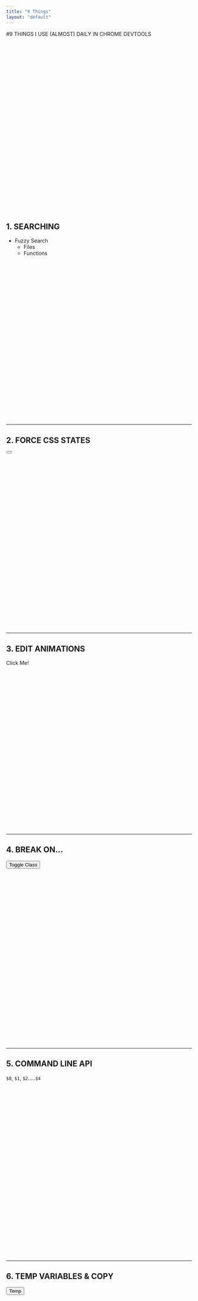 ```yaml
---
title: "9 Things"
layout: "default"
---
```


#9 THINGS I USE (ALMOST) DAILY IN CHROME DEVTOOLS

<br><br><br>
<br><br><br>
<br><br><br>
<br><br><br>
<br><br><br>
<br><br><br>
<br><br><br>
<br><br><br>
<br><br><br>
## 1. SEARCHING

* Fuzzy Search
  * Files
  * Functions
<br><br><br>
<br><br><br>
<br><br><br>
<br><br><br>
<br><br><br>
<br><br><br>
<br><br><br>
<br><br><br>
<br><br><br>
___

## 2. FORCE CSS STATES

<button class="button-xxxlarge pure-button"></button>

<br><br><br>
<br><br><br>
<br><br><br>
<br><br><br>
<br><br><br>
<br><br><br>
<br><br><br>
<br><br><br>
<br><br><br>
___

## 3. EDIT ANIMATIONS
<a class="pure-button pure-button-primary demo-animation">Click Me!</a>
<br><br><br>
<br><br><br>
<br><br><br>
<br><br><br>
<br><br><br>
<br><br><br>
<br><br><br>
<br><br><br>
<br><br><br>
___

## 4. BREAK ON...

<button id="toggle" class="pure-button button-success">Toggle Class</button>

<br><br><br>
<br><br><br>
<br><br><br>
<br><br><br>
<br><br><br>
<br><br><br>
<br><br><br>
<br><br><br>
<br><br><br>
___


## 5. COMMAND LINE API
`$0`, `$1`, `$2`.....`$4`

<br><br><br>
<br><br><br>
<br><br><br>
<br><br><br>
<br><br><br>
<br><br><br>
<br><br><br>
<br><br><br>
<br><br><br>
___
## 6. TEMP VARIABLES &amp; COPY
<button id="temp">Temp</button>

<br><br><br>
<br><br><br>
<br><br><br>
<br><br><br>
<br><br><br>
<br><br><br>
<br><br><br>
<br><br><br>
<br><br><br>
___

## 7. USE THE DEBUGGER
* `debugger`
* Inline local variables
* Step in/out/over

<button id="simple-debugger">Debugger</button> <span id="debugger-content"></span>

<br><br><br>
<br><br><br>
<br><br><br>
<br><br><br>
<br><br><br>
<br><br><br>
<br><br><br>
<br><br><br>
<br><br><br>
___

## 8. CONDITIONAL BREAKPOINTS
<br><br><br>
<br><br><br>
<br><br><br>
<br><br><br>
<br><br><br>
<br><br><br>
<br><br><br>
<br><br><br>
<br><br><br>
___

## 9. BLACKBOX SCRIPTS
<br><br><br>
<br><br><br>
<br><br><br>
<br><br><br>
<br><br><br>
<br><br><br>
<br><br><br>
<br><br><br>
<br><br><br>
___

## THANKS!!

Pat O'Callaghan === [@patocallaghan](https://www.twitter.com/patocallaghan) ==== [littleglitch.io](http://littleglitch.io)
